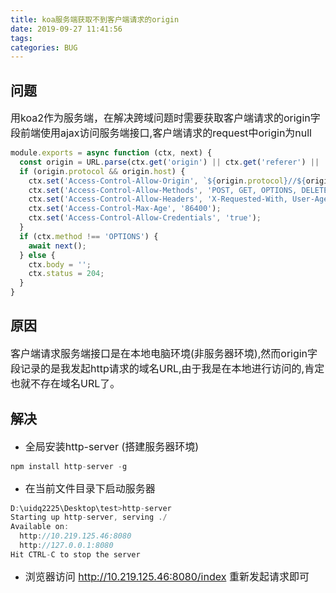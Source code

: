 ```yaml
---
title: koa服务端获取不到客户端请求的origin
date: 2019-09-27 11:41:56
tags:
categories: BUG
---
```

## 问题
<font size=3>用koa2作为服务端，在解决跨域问题时需要获取客户端请求的origin字段前端使用ajax访问服务端接口,客户端请求的request中origin为null</font>

``` js
module.exports = async function (ctx, next) {
  const origin = URL.parse(ctx.get('origin') || ctx.get('referer') || '');
  if (origin.protocol && origin.host) {
    ctx.set('Access-Control-Allow-Origin', `${origin.protocol}//${origin.host}`);
    ctx.set('Access-Control-Allow-Methods', 'POST, GET, OPTIONS, DELETE, PUT');
    ctx.set('Access-Control-Allow-Headers', 'X-Requested-With, User-Agent, Referer, Content-Type, Cache-Control,accesstoken');
    ctx.set('Access-Control-Max-Age', '86400');
    ctx.set('Access-Control-Allow-Credentials', 'true');
  }
  if (ctx.method !== 'OPTIONS') {
    await next();
  } else {
    ctx.body = '';
    ctx.status = 204;
  }
}
```

## 原因
<font size=3>客户端请求服务端接口是在本地电脑环境(非服务器环境),然而origin字段记录的是我发起http请求的域名URL,由于我是在本地进行访问的,肯定也就不存在域名URL了。</font>

## 解决

- <font size=3>全局安装http-server (搭建服务器环境)</font>

``` js
npm install http-server -g
```

- <font size=3>在当前文件目录下启动服务器</font>

``` js
D:\uidq2225\Desktop\test>http-server
Starting up http-server, serving ./
Available on:
  http://10.219.125.46:8080
  http://127.0.0.1:8080
Hit CTRL-C to stop the server
```

- <font size=3>浏览器访问 http://10.219.125.46:8080/index 重新发起请求即可</font>
